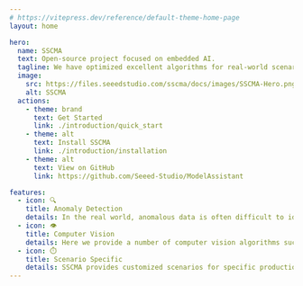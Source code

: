 ```yaml
---
# https://vitepress.dev/reference/default-theme-home-page
layout: home

hero:
  name: SSCMA
  text: Open-source project focused on embedded AI.
  tagline: We have optimized excellent algorithms for real-world scenarios and made implementation more user-friendly, achieving faster and more accurate inference on embedded devices.
  image:
    src: https://files.seeedstudio.com/sscma/docs/images/SSCMA-Hero.png
    alt: SSCMA
  actions:
    - theme: brand
      text: Get Started
      link: ./introduction/quick_start
    - theme: alt
      text: Install SSCMA
      link: ./introduction/installation
    - theme: alt
      text: View on GitHub
      link: https://github.com/Seeed-Studio/ModelAssistant

features:
  - icon: 🔍
    title: Anomaly Detection
    details: In the real world, anomalous data is often difficult to identify, and even if it can be identified, it requires a very high cost. The anomaly detection algorithm collects normal data in a low-cost way, and anything outside normal data is considered anomalous.
  - icon: 👁️
    title: Computer Vision
    details: Here we provide a number of computer vision algorithms such as object detection, image classification, image segmentation and pose estimation.  We optimizes these computer vision algorithms to achieve good running speed and accuracy in low-end devices.
  - icon: ⏱️
    title: Scenario Specific
    details: SSCMA provides customized scenarios for specific production environments, such as identification of analog instruments, traditional digital meters, and audio classification. We will continue to add more algorithms for specified scenarios in the future.
---
```

